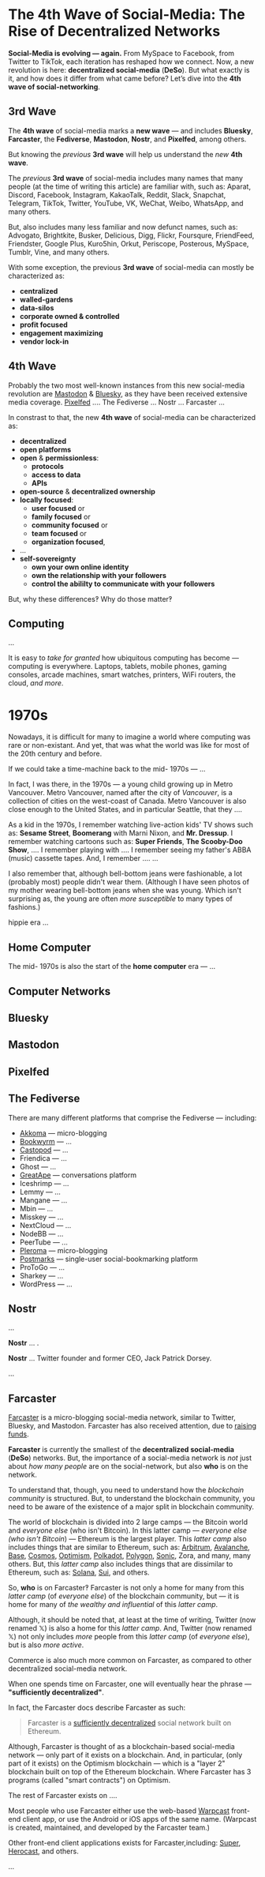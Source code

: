 # The 4th Wave of Social-Media: The Rise of Decentralized Networks

**Social-Media is evolving — again.**
From MySpace to Facebook, from Twitter to TikTok, each iteration has reshaped how we connect.
Now, a new revolution is here: **decentralized social-media** (**DeSo**).
But what exactly is it, and how does it differ from what came before?
Let’s dive into the **4th wave of social-networking**.

## 3rd Wave

The **4th wave** of social-media marks a **new wave** — and includes **Bluesky**, **Farcaster**, the **Fediverse**, **Mastodon**, **Nostr**, and **Pixelfed**, among others.

But knowing the _previous_ **3rd wave** will help us understand the _new_ **4th wave**.

The _previous_ **3rd wave** of social-media includes many names that many people (at the time of writing this article) are familiar with, such as:
Aparat,
Discord,
Facebook,
Instagram,
KakaoTalk,
Reddit,
Slack,
Snapchat,
Telegram,
TikTok,
Twitter,
YouTube,
VK,
WeChat,
Weibo,
WhatsApp,
and many others.

But, also includes many less familiar and now defunct names, such as:
Advogato,
Brightkite,
Busker,
Delicious,
Digg,
Flickr,
Foursqure,
FriendFeed,
Friendster,
Google Plus,
Kuro5hin,
Orkut,
Periscope,
Posterous,
MySpace,
Tumblr,
Vine,
and many others.

With some exception, the previous **3rd wave** of social-media can mostly be characterized as:

* **centralized**
* **walled-gardens**
* **data-silos**
* **corporate owned & controlled**
* **profit focused**
* **engagement maximizing**
* **vendor lock-in**

## 4th Wave

Probably the two most well-known instances from this new social-media revolution are [Mastodon](https://joinmastodon.org/) & [Bluesky](https://bsky.app/), as they have been received extensive media coverage.
[Pixelfed](https://pixelfed.org/) ....
The Fediverse ...
Nostr ...
Farcaster ...



In constrast to that, the new **4th wave** of social-media can be characterized as:

* **decentralized**
* **open platforms**
* **open** & **permissionless**:
  * **protocols**
  * **access to data**
  * **APIs**
* **open-source** & **decentralized ownership**
* **locally focused**:
  * **user focused** or
  * **family focused** or
  * **community focused** or
  * **team focused** or
  * **organization focused**,
* ...
* **self-sovereignty**
  * **own your own online identity**
  * **own the relationship with your followers**
  * **control the abililty to communicate with your followers**

But, why these differences‽
Why do those matter‽

## Computing

...

It is easy to _take for granted_ how ubiquitous computing has become — computing is everywhere.
Laptops,
tablets,
mobile phones,
gaming consoles,
arcade machines,
smart watches,
printers,
WiFi routers,
the cloud,
_and more_.

# 1970s

Nowadays, it is difficult for many to imagine a world where computing was rare or non-existant.
And yet, that was what the world was like for most of the 20th century and before.

If we could take a time-machine back to the mid- 1970s — ...

In fact, I was there, in the 1970s — a young child growing up in Metro Vancouver.
Metro Vancouver, named after the city of _Vancouver_, is a collection of cities on the west-coast of Canada.
Metro Vancouver is also close enough to the United States, and in particular Seattle, that they ....

As a kid in the 1970s, I remember watching live-action kids' TV shows such as: **Sesame Street**, **Boomerang** with Marni Nixon, and **Mr. Dressup**.
I remember watching cartoons such as: **Super Friends**, **The Scooby-Doo Show**, ....
I remember playing with ....
I remember seeing my father's ABBA (music) cassette tapes.
And, I remember ....
...

I also remember that, although bell-bottom jeans were fashionable, a lot (probably most) people didn't wear them.
(Although I have seen photos of my mother wearing bell-bottom jeans when she was young. Which isn't surprising as, the young are often _more susceptible_ to many types of fashions.)

hippie era ...

## Home Computer

The mid- 1970s is also the start of the **home computer** era — ... 

## Computer Networks

## Bluesky

## Mastodon

## Pixelfed

## The Fediverse

There are many different platforms that comprise the Fediverse — including:

* [Akkoma](https://akkoma.social/) — micro-blogging
* [Bookwyrm](https://bookwyrm.social/) — ...
* [Castopod](https://castopod.org/) — ...
* Friendica — ...
* Ghost — ...
* [GreatApe](https://greata.pe/) — conversations platform
* Iceshrimp — ...
* Lemmy — ...
* Mangane — ...
* Mbin — ...
* Misskey — ...
* NextCloud — ...
* NodeBB — ...
* PeerTube — ...
* [Pleroma](https://pleroma.social/) — micro-blogging
* [Postmarks](https://postmarks.glitch.me/) — single-user social-bookmarking platform
* ProToGo — ...
* Sharkey — ...
* WordPress — ...

## Nostr

...

**Nostr** ... .

**Nostr** ... Twitter founder and former CEO, Jack Patrick Dorsey.

...

## Farcaster

[Farcaster](https://www.farcaster.xyz/) is a micro-blogging social-media network, similar to Twitter, Bluesky, and Mastodon.
Farcaster has also received attention, due to [raising funds](https://techcrunch.com/2024/05/21/farcaster-a-crypto-based-social-network-raised-150m-with-just-80k-daily-users/).

**Farcaster** is currently the smallest of the **decentralized social-media** (**DeSo**) networks.
But, the importance of a social-media network is _not_ just about _how many people_ are on the social-network, but also **who** is on the network.

To understand that, though, you need to understand how the _blockchain community_ is structured.
But, to understand the blockchain community, you need to be aware of the existence of a major split in blockchain community.

The world of blockchain is divided into 2 large camps — the Bitcoin world and _everyone else_ (who isn't Bitcoin).
In this latter camp — _everyone else (who isn't Bitcoin_) — Ethereum is the largest player.
This _latter camp_ also includes things that are similar to Ethereum, such as:
[Arbitrum](https://arbitrum.io/),
[Avalanche](https://www.avax.network/),
[Base](https://www.base.org/),
[Cosmos](https://cosmos.network/),
[Optimism](https://www.optimism.io/),
[Polkadot](https://polkadot.com/),
[Polygon](https://polygon.technology/),
[Sonic](https://www.soniclabs.com/),
Zora,
and many, many others.
But, this _latter camp_ also includes things that are dissimilar to Ethereum, such as:
[Solana](https://solana.com/),
[Sui](https://sui.io/),
and others.

So, **who** is on Farcaster‽
Farcaster is not only a home for many from this _latter camp_ (of _everyone else_) of the blockchain community, but — it is home for many of _the wealthy and influential_ of this _latter camp_.

Although, it should be noted that, at least at the time of writing, Twitter (now renamed 𝕏) is also a home for this _latter camp_.
And, Twitter (now renamed 𝕏) not only includes _more_ people from this _latter camp_ (of _everyone else_), but is also _more active_.

Commerce is also much more common on Farcaster, as compared to other decentralized social-media network.

When one spends time on Farcaster, one will eventually hear the phrase — **"sufficiently decentralized"**.

In fact, the Farcaster docs describe Farcaster as such:

> Farcaster is a [sufficiently decentralized](https://www.varunsrinivasan.com/2022/01/11/sufficient-decentralization-for-social-networks) social network built on Ethereum.

Although, Farcaster is thought of as a blockchain-based social-media network — only part of it exists on a blockchain.
And, in particular, (only part of it exists) on the Optimism blockchain — which is a "layer 2" blockchain built on top of the Ethereum blockchain.
Where Farcaster has 3 programs (called "smart contracts") on Optimism.

The rest of Farcaster exists on ....

Most people who use Farcaster either use the web-based [Warpcast](https://warpcast.com/) front-end client app, or use the Android or iOS apps of the same name.
(Warpcast is created, maintained, and developed by the Farcaster team.)

Other front-end client applications exists for Farcaster,including:
[Super](https://www.super.sc/),
[Herocast](https://www.herocast.xyz/),
and others.

...
